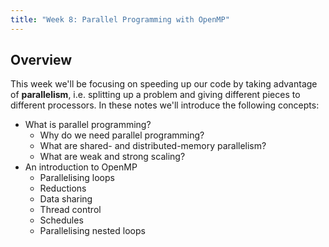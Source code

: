 ```yaml
---
title: "Week 8: Parallel Programming with OpenMP"
---
```


## Overview

This week we'll be focusing on speeding up our code by taking advantage of **parallelism**, i.e. splitting up a problem and giving different pieces to different processors. In these notes we'll introduce the following concepts:

- What is parallel programming?
  - Why do we need parallel programming?
  - What are shared- and distributed-memory parallelism?
  - What are weak and strong scaling?
- An introduction to OpenMP
  - Parallelising loops
  - Reductions
  - Data sharing
  - Thread control
  - Schedules
  - Parallelising nested loops

